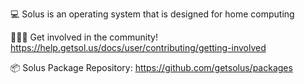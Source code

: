 💻 Solus is an operating system that is designed for home computing

🧑‍🤝‍🧑 Get involved in the community! https://help.getsol.us/docs/user/contributing/getting-involved

📦 Solus Package Repository: https://github.com/getsolus/packages
